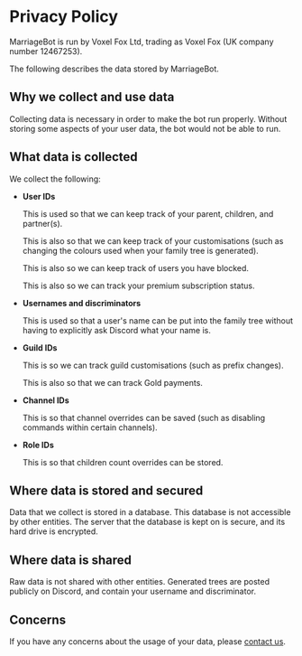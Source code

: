# Privacy Policy

MarriageBot is run by Voxel Fox Ltd, trading as Voxel Fox (UK company number 12467253).

The following describes the data stored by MarriageBot. 

## Why we collect and use data

Collecting data is necessary in order to make the bot run properly. Without storing some aspects of your user data, the bot would not be able to run.

## What data is collected

We collect the following:

* **User IDs**

    This is used so that we can keep track of your parent, children, and partner(s).

    This is also so that we can keep track of your customisations (such as changing the colours used when your family tree is generated).

    This is also so we can keep track of users you have blocked.

    This is also so we can track your premium subscription status.

* **Usernames and discriminators**

    This is used so that a user's name can be put into the family tree without having to explicitly ask Discord what your name is.

* **Guild IDs**

    This is so we can track guild customisations (such as prefix changes).

    This is also so that we can track Gold payments.

* **Channel IDs**

    This is so that channel overrides can be saved (such as disabling commands within certain channels).

* **Role IDs**

    This is so that children count overrides can be stored.

## Where data is stored and secured

Data that we collect is stored in a database. This database is not accessible by other entities. The server that the database is kept on is secure, and its hard drive is encrypted.

## Where data is shared

Raw data is not shared with other entities. Generated trees are posted publicly on Discord, and contain your username and discriminator. 

## Concerns

If you have any concerns about the usage of your data, please [contact us](mailto:privacy@voxelfox.co.uk?subject=Privacy%20Policy%20Concern).
